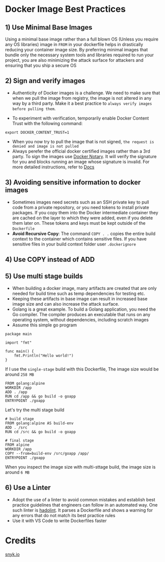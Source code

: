 # Docker Image Best Practices

## 1) Use Minimal Base Images
Using a minimal base image rather than a full blown OS (Unless you require any OS libraries) image in `FROM` in your dockerfile helps in drastically reducing your container image size. By preferring minimal images that bundle only the necessary system tools and libraries required to run your project, you are also minimizing the attack surface for attackers and ensuring that you ship a secure OS

## 2) Sign and verify images
- Authenticity of Docker images is a challenge. We need to make sure that when we pull the image from registry, the image is not altered in any way by a third party. Make it a best practice to `always verify images before pulling them`.

- To experiment with verification, temporarily enable Docker Content Trust with the following command:
```
export DOCKER_CONTENT_TRUST=1
```
- When you now try to pull the image that is not signed, `the request is denied and image is not pulled`
- Always perefer the official docker certified images rather than a 3rd party. To sign the images use [Docker Notary](https://docs.docker.com/notary/getting_started/). It will verify the signature for you and blocks running an image whose signature is invalid.
For more detailed instructions, refer to [Docs](https://docs.docker.com/engine/security/trust/content_trust/)

## 3) Avoiding sensitive information to docker images
- Sometimes images need secrets such as an SSH private key to pull code from a private repository, or you need tokens to install private packages. If you copy them into the Docker intermediate container they are cached on the layer to which they were added, even if you delete them later on. These tokens and keys must be kept outside of the `Dockerfile`
- **Avoid Recursive Copy**: The command `COPY . .` copies the entire build context to the container which contains sensitive files. If you have sensitive files in your build context folder user `.dockerignore`

## 4) Use COPY instead of ADD
## 5) Use multi stage builds
- When building a docker image, many  artifacts are created that are only needed for build time such as temp dependencies for testing etc.
- Keeping these artifacts in base image can result in increased base image size and can also increase the attack surface.
- Golang is a great example. To build a Golang application, you need the Go compiler. The compiler produces an executable that runs on any operating system, without dependencies, including scratch images
- Assume this simple go program
```
package main

import "fmt"

func main() {
	fmt.Println("Hello world!")
}
```
If I use the `single-stage` build with this Dockerfile, The image size would be around `258 MB`
```
FROM golang:alpine
WORKDIR /app
ADD . /app
RUN cd /app && go build -o goapp
ENTRYPOINT ./goapp
```
Let's try the multi stage build
```
# build stage
FROM golang:alpine AS build-env
ADD . /src
RUN cd /src && go build -o goapp

# final stage
FROM alpine
WORKDIR /app
COPY --from=build-env /src/goapp /app/
ENTRYPOINT ./goapp
```

When you inspect the image size with multi-sttage build, the image size is around `6 MB`

## 6) Use a Linter
- Adopt the use of a linter to avoid common mistakes and establish best practice guidelines that engineers can follow in an automated way. One such linter is [hadolint](https://github.com/hadolint/hadolint). It parses a Dockerfile and shows a warning for any errors that do not match its best practice rules
- Use it with VS Code to write Dockerfiles faster



# Credits
[snyk.io](https://snyk.io/blog/10-docker-image-security-best-practices/)
